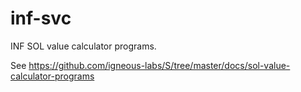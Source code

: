 # inf-svc

INF SOL value calculator programs.

See https://github.com/igneous-labs/S/tree/master/docs/sol-value-calculator-programs
